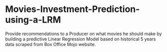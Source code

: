 # Movies-Investment-Prediction-using-a-LRM
Provide recommendations to a Producer on what movies he should make by building a predictive Linear Regression Model based on historical 5 years data scraped from Box Office Mojo website. 
